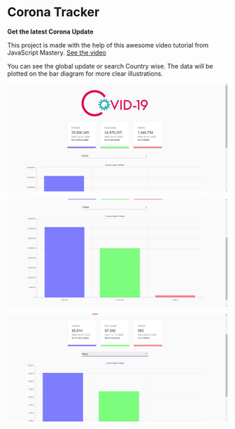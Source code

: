 # Corona Tracker

**Get the latest Corona Update**

This project is made with the help of this awesome video tutorial from JavaScript Mastery.
[See the video](https://www.youtube.com/watch?v=khJlrj3Y6Ls&t=3923s)

You can see the global update or search Country wise. The data will be plotted on the bar diagram for more clear illustrations.

![img1](https://github.com/Kaushal-Dhungel/CoronaVirus_tracker/blob/master/public/Thumbnails/corona1.png)

![img1](https://github.com/Kaushal-Dhungel/CoronaVirus_tracker/blob/master/public/Thumbnails/corona2.png)

![img1](https://github.com/Kaushal-Dhungel/CoronaVirus_tracker/blob/master/public/Thumbnails/corona3.png)


